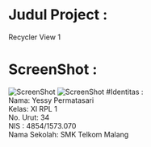 # Judul Project :
Recycler View 1
# ScreenShot :
![ScreenShot](https://github.com/yessypermatasari/RecycleView1/blob/master/Screenshot_2016_11_10_18_41_44.png)
![ScreenShot](https://github.com/yessypermatasari/RecycleView1/blob/master/Screenshot_2016_11_10_18_41_51.png)
#Identitas : <br>
Nama: Yessy Permatasari <br>
Kelas: XI RPL 1 <br>
No. Urut: 34 <br>
NIS : 4854/1573.070 <br>
Nama Sekolah: SMK Telkom Malang <br>
